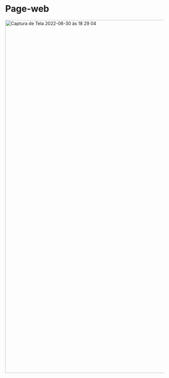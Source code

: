 # Page-web






<img width="1119" alt="Captura de Tela 2022-06-30 às 18 29 04" src="https://user-images.githubusercontent.com/15702156/176781346-e937e67b-778f-450f-920b-2d9ac7f9525d.png">
